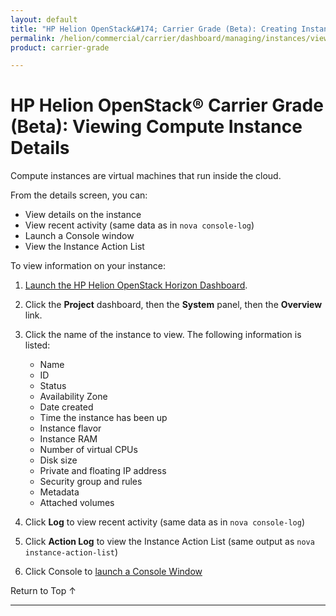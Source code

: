 ```yaml
---
layout: default
title: "HP Helion OpenStack&#174; Carrier Grade (Beta): Creating Instances"
permalink: /helion/commercial/carrier/dashboard/managing/instances/view/
product: carrier-grade

---
```

<!--UNDER REVISION-->

<script>

function PageRefresh {
onLoad="window.refresh"
}

PageRefresh();

</script>

<!-- <p style="font-size: small;"> <a href="/helion/commercial/carrier/ga1/install/">&#9664; PREV</a> | <a href="/helion/commercial/carrier/ga1/install-overview/">&#9650; UP</a> | <a href="/helion/commercial/carrier/ga1/">NEXT &#9654;</a></p> -->

# HP Helion OpenStack&#174; Carrier Grade (Beta): Viewing Compute Instance Details

Compute instances are virtual machines that run inside the cloud.

From the details screen, you can:

* View details on the instance
* View recent activity (same data as in `nova console-log`)
* Launch a Console window
* View the Instance Action List

To view information on your instance:

1. [Launch the HP Helion OpenStack Horizon Dashboard](/helion/openstack/carrier/dashboard/login/).

2. Click the **Project** dashboard, then the **System** panel, then the **Overview** link.

3. Click the name of the instance to view. The following information is listed:

	* Name
	* ID
	* Status
	* Availability Zone
	* Date created
	* Time the instance has been up
	* Instance flavor
	* Instance RAM
	* Number of virtual CPUs
	* Disk size
	* Private and floating IP address
	* Security group and rules
	* Metadata
	* Attached volumes

4. Click **Log** to view recent activity (same data as in `nova console-log`)

5. Click **Action Log** to view the Instance Action List (same output as `nova instance-action-list`)

6. Click Console to [launch a Console Window](/helion/commercial/carrier/dashboard/managing/instances/console/)


<a href="#top" style="padding:14px 0px 14px 0px; text-decoration: none;"> Return to Top &#8593; </a>


----
